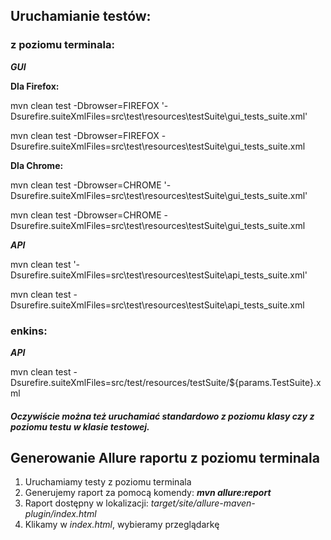 ## **Uruchamianie testów:**

### z poziomu terminala:

_**GUI**_

**Dla Firefox:**

mvn clean test -Dbrowser=FIREFOX '-Dsurefire.suiteXmlFiles=src\test\resources\testSuite\gui_tests_suite.xml'

mvn clean test -Dbrowser=FIREFOX -Dsurefire.suiteXmlFiles=src\test\resources\testSuite\gui_tests_suite.xml

**Dla Chrome:**

mvn clean test -Dbrowser=CHROME '-Dsurefire.suiteXmlFiles=src\test\resources\testSuite\gui_tests_suite.xml'

mvn clean test -Dbrowser=CHROME -Dsurefire.suiteXmlFiles=src\test\resources\testSuite\gui_tests_suite.xml

**_API_**

mvn clean test '-Dsurefire.suiteXmlFiles=src\test\resources\testSuite\api_tests_suite.xml'

mvn clean test -Dsurefire.suiteXmlFiles=src\test\resources\testSuite\api_tests_suite.xml

### enkins:

_**API**_

mvn clean test -Dsurefire.suiteXmlFiles=src/test/resources/testSuite/${params.TestSuite}.xml

#### _**Oczywiście można też uruchamiać standardowo z poziomu klasy czy z poziomu testu w klasie testowej.**_

## **Generowanie Allure raportu z poziomu terminala**
1. Uruchamiamy testy z poziomu terminala 
2. Generujemy raport za pomocą komendy: _**mvn allure:report**_
3. Raport dostępny w lokalizacji: _target/site/allure-maven-plugin/index.html_
4. Klikamy w _index.html_, wybieramy przeglądarkę 
